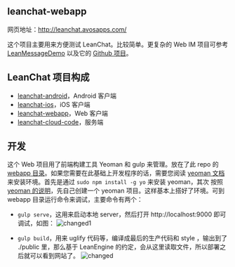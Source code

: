 ## leanchat-webapp

网页地址：http://leanchat.avosapps.com/

这个项目主要用来方便测试 LeanChat。比较简单。更复杂的 Web IM 项目可参考 [LeanMessageDemo](http://leancloud.github.io/leanmessage-demo/) 以及它的 [Github 项目](https://github.com/leancloud/leanmessage-demo)。

## LeanChat 项目构成

* [leanchat-android](https://github.com/leancloud/leanchat-android)，Android 客户端
* [leanchat-ios](https://github.com/leancloud/leanchat-ios)，iOS 客户端
* [leanchat-webapp](https://github.com/leancloud/leanchat-webapp)，Web 客户端
* [leanchat-cloud-code](https://github.com/leancloud/leanchat-cloudcode)，服务端

## 开发

这个 Web 项目用了前端构建工具 Yeoman 和 gulp 来管理。放在了此 repo 的 [webapp 目录](https://github.com/leancloud/leanchat-cloudcode/tree/master/webapp)。如果您需要在此基础上开发程序的话，需要您阅读 [yeoman 文档](http://yeoman.io/)来安装环境。首先是通过 `sudo npm install -g yo` 来安装 yeoman，其次 按照 [yeoman 的说明](http://yeoman.io/learning/index.html)，先自己创建一个 yeoman 项目。这样基本上搭好了环境。可到 webapp 目录运行命令来调试，主要命令有两个：

* `gulp serve`，这用来启动本地 server，然后打开 http://localhost:9000 即可调试，如图：
![changed1](https://cloud.githubusercontent.com/assets/5022872/8589118/29ffcf0a-2645-11e5-9ef6-a06513f7d860.png)

* `gulp build`，用来 uglify 代码等，编译成最后的生产代码和 style ，输出到了 ./public 里，那么基于 LeanEngine 的约定，会从这里读取文件，所以部署之后就可以看到网站了。
![changed](https://cloud.githubusercontent.com/assets/5022872/8589168/b9345362-2645-11e5-8bd4-5bb78753c07e.png)


